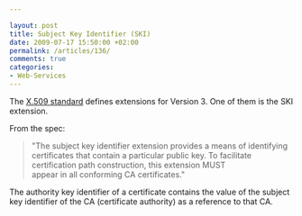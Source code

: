 ```yaml
---

layout: post
title: Subject Key Identifier (SKI)
date: 2009-07-17 15:50:00 +02:00
permalink: /articles/136/
comments: true
categories: 
- Web-Services
---
```


The [X.509 standard](/article/137/x509-certificate) defines extensions
for Version 3. One of them is the SKI extension.

From the spec:

> "The subject key identifier extension provides a means of identifying
> certificates that contain a particular public key. To facilitate
> certification path construction, this extension MUST\
> appear in all conforming CA certificates."

The authority key identifier of a certificate contains the value of the
subject key identifier of the CA (certificate authority) as a reference
to that CA.
